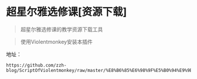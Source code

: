 # 超星尔雅选修课[资源下载]

>超星尔雅选修课的教学资源下载工具

>使用Violentmonkey安装本插件

地址：
```
https://github.com/zzh-blog/ScriptOfViolentmonkey/raw/master/%E8%B6%85%E6%98%9F%E5%B0%94%E9%9B%85%E9%80%89%E4%BF%AE%E8%AF%BE%5B%E8%B5%84%E6%BA%90%E4%B8%8B%E8%BD%BD%5D/main.js
```
